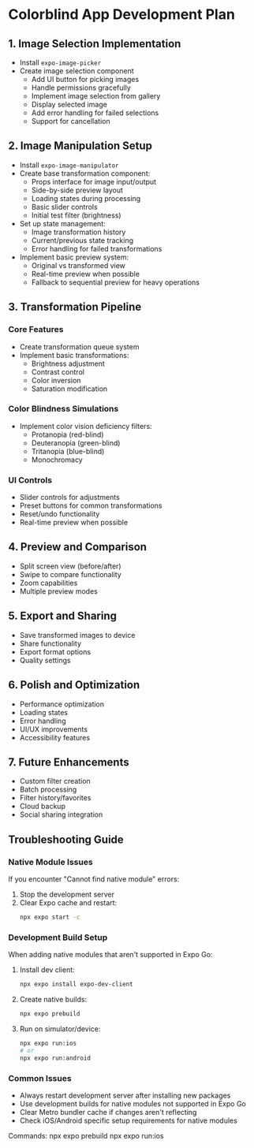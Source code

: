 # Colorblind App Development Plan

## 1. Image Selection Implementation
- Install `expo-image-picker`
- Create image selection component
  - Add UI button for picking images
  - Handle permissions gracefully
  - Implement image selection from gallery
  - Display selected image
  - Add error handling for failed selections
  - Support for cancellation

## 2. Image Manipulation Setup
- Install `expo-image-manipulator`
- Create base transformation component:
  - Props interface for image input/output
  - Side-by-side preview layout
  - Loading states during processing
  - Basic slider controls
  - Initial test filter (brightness)
- Set up state management:
  - Image transformation history
  - Current/previous state tracking
  - Error handling for failed transformations
- Implement basic preview system:
  - Original vs transformed view
  - Real-time preview when possible
  - Fallback to sequential preview for heavy operations

## 3. Transformation Pipeline
### Core Features
- Create transformation queue system
- Implement basic transformations:
  - Brightness adjustment
  - Contrast control
  - Color inversion
  - Saturation modification

### Color Blindness Simulations
- Implement color vision deficiency filters:
  - Protanopia (red-blind)
  - Deuteranopia (green-blind)
  - Tritanopia (blue-blind)
  - Monochromacy

### UI Controls
- Slider controls for adjustments
- Preset buttons for common transformations
- Reset/undo functionality
- Real-time preview when possible

## 4. Preview and Comparison
- Split screen view (before/after)
- Swipe to compare functionality
- Zoom capabilities
- Multiple preview modes

## 5. Export and Sharing
- Save transformed images to device
- Share functionality
- Export format options
- Quality settings

## 6. Polish and Optimization
- Performance optimization
- Loading states
- Error handling
- UI/UX improvements
- Accessibility features

## 7. Future Enhancements
- Custom filter creation
- Batch processing
- Filter history/favorites
- Cloud backup
- Social sharing integration

## Troubleshooting Guide

### Native Module Issues
If you encounter "Cannot find native module" errors:
1. Stop the development server
2. Clear Expo cache and restart:
   ```bash
   npx expo start -c
   ```

### Development Build Setup
When adding native modules that aren't supported in Expo Go:
1. Install dev client:
   ```bash
   npx expo install expo-dev-client
   ```
2. Create native builds:
   ```bash
   npx expo prebuild
   ```
3. Run on simulator/device:
   ```bash
   npx expo run:ios
   # or
   npx expo run:android
   ```

### Common Issues
- Always restart development server after installing new packages
- Use development builds for native modules not supported in Expo Go
- Clear Metro bundler cache if changes aren't reflecting
- Check iOS/Android specific setup requirements for native modules

Commands:
npx expo prebuild
npx expo run:ios